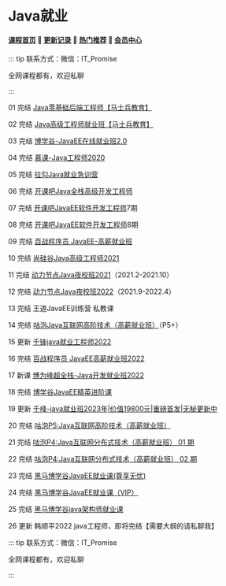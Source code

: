 # Java就业

#### [**课程首页**](../../README.md) 💖 [**更新记录**](./gxjl-2023.md) 💖 [**热门推荐**](./rmtj.md) 💖 [**会员中心**](./vip.md)

::: tip
联系方式：微信：IT_Promise

全网课程都有，欢迎私聊

 

:::

01 完结 [Java零基础后端工程师【马士兵教育】](https://ke.qq.com/course/423902)

02 完结 [Java高级工程师就业班【马士兵教育】](https://ke.qq.com/course/2438176)

03 完结 [博学谷-JavaEE在线就业班2.0](https://www.boxuegu.com/class/outline-1112.html)

04 完结 [慕课-Java工程师2020](https://class.imooc.com/sale/java2020)

05 完结 [拉勾Java就业急训营](https://kaiwu.lagou.com/java_basic.html)

06 完结 [开课吧Java全栈高级开发工程师](https://www.kaikeba.com/course/vip/222)

07 完结 [开课吧JavaEE软件开发工程师](https://mkt.kaikeba.com/vipcourse/workjava)7期

08 完结 [开课吧JavaEE软件开发工程师](https://mkt.kaikeba.com/vipcourse/workjava)8期

09 完结 [百战程序员 JavaEE-高薪就业班](http://www.itbaizhan.cn/course/java)

10 完结 [尚硅谷Java高级工程师2021](http://www.atguigu.com/kecheng.shtml)

11 完结 [动力节点Java夜校班2021](http://www.bjpowernode.com/javayexiao.html)（2021.2-2021.10）

12 完结 [动力节点Java夜校班2022](http://www.bjpowernode.com/javayexiao.html)（2021.9-2022.4）

13 完结 王道JavaEE训练营  私教课

14 完结 [咕泡Java互联网高阶技术（高薪就业班）](https://ke.gupaoedu.cn/course/vip/292)（P5+）

15 更新 [千锋java就业工程师2022](http://www.mobiletrain.org/java)

16 完结 [百战程序员 JavaEE高薪就业班2022](http://www.itbaizhan.cn/course/java)

17 新课 [博为峰超全栈-Java开发就业班2022](https://www.atstudy.com/course/1011004)

18 完结 [博学谷JavaEE精英进阶课](https://www.boxuegu.com/course/outline-3768.html)

19 更新 [千峰-java就业班2023年|价值19800元|重磅首发|无秘更新中](http://www.qfedu.com/java/)

20 完结 [咕泡P5:Java互联网高阶技术（高薪就业班）](https://ke.gupaoedu.cn/course/vip/292)

21 完结 [咕泡P4:Java互联网分布式技术（高薪就业班） 01 期](https://ke.gupaoedu.cn/course/vip/1048)

22 完结 [咕泡P4:Java互联网分布式技术（高薪就业班） 02 期](https://ke.gupaoedu.cn/course/vip/1048)

23 完结 [黑马博学谷JavaEE就业课(尊享无忧)](https://www.boxuegu.com/class/outline-5471.html)

24 完结 [黑马博学谷JavaEE就业课（VIP）](https://www.boxuegu.com/class/outline-4547.html)

25 完结 [黑马博学谷java架构师就业课](https://www.boxuegu.com/class/outline-4296.html)

26 更新 韩顺平2022 java工程师，即将完结【需要大纲的请私聊我】

::: tip
联系方式：微信：IT_Promise

全网课程都有，欢迎私聊

 

:::
